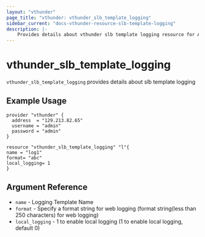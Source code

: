 ```yaml
---
layout: "vthunder"
page_title: "vthunder: vthunder_slb_template_logging"
sidebar_current: "docs-vthunder-resource-slb-template-logging"
description: |-
    Provides details about vthunder slb template logging resource for A10
---
```


# vthunder\_slb\_template\_logging

`vthunder_slb_template_logging` provides details about slb template logging
## Example Usage


```hcl
provider "vthunder" {
  address  = "129.213.82.65"
  username = "admin"
  password = "admin"
}

resource "vthunder_slb_template_logging" "l"{
name = "log1"
format= "abc"
local_logging= 1
}
```

## Argument Reference

* `name` - Logging Template Name
* `format` - Specify a format string for web logging (format string(less than 250 characters) for web logging)
* `local_logging` - 1 to enable local logging (1 to enable local logging, default 0)


